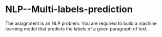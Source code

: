 # NLP--Multi-labels-prediction

The assignment is an NLP problem. You are required to build a machine learning model that predicts the labels of a given paragraph of text.
